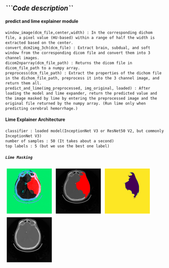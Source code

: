 

## *```Code description``*

#### predict and lime explainer module
    window_image(dcm_file,center,width) : In the corresponding dichom file, a pixel value (HU-based) within a range of half the width is extracted based on the center.
    convert_dcm2img_3ch(dcm_file) : Extract brain, subdual, and soft window from the corresponding dicom file and convert them into 3 channel images.
    dicom2nparray(dcm_file_path) : Returns the dicom file in dicom_file_path to a numpy array.
    preprocess(dcm_file_path) : Extract the properties of the dichom file in the dichom_file_path, preprocess it into the 3 channel image, and return them all.
    predict_and_lime(img_preprocessed, img_original, loaded) : After loading the model and lime expander, return the predicted value and the image masked by lime by entering the preprocessed image and the original file returned by the numpy array. (Run lime only when predicting cerebral hemorrhage.)


#### Lime Explainer Architecture
    classifier : loaded model(InceptionNet V3 or ResNet50 V2, but commonly InceptionNet V3)
    number of samples : 50 (It takes about a second)
    top labels : 5 (but we use the best one label)


##### ```Lime Masking```
    
<img src = "https://github.com/SVinternShip/ML/blob/5fb98449d53f29e5911c823a9d19f2cea7d9f5df/predict_and_lime/lime_original.png" width="30%" height="30%">
<img src = "https://github.com/SVinternShip/ML/blob/5fb98449d53f29e5911c823a9d19f2cea7d9f5df/predict_and_lime/lime_red_masking.png" width="30%" height="30%">
<img src = "https://github.com/SVinternShip/ML/blob/5fb98449d53f29e5911c823a9d19f2cea7d9f5df/predict_and_lime/lime_skelton.png" width="30%" height="30%">
<img src = "https://github.com/SVinternShip/ML/blob/5fb98449d53f29e5911c823a9d19f2cea7d9f5df/predict_and_lime/original_image.png" width="30%" height="30%">

